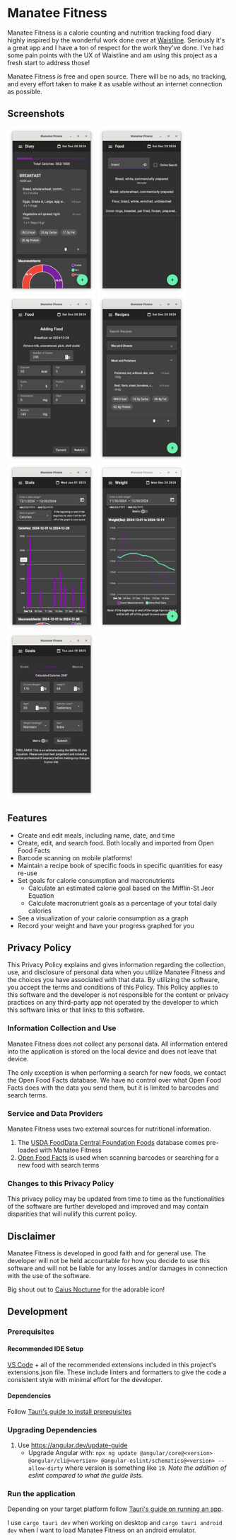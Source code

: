 # Manatee Fitness

Manatee Fitness is a calorie counting and nutrition tracking food diary highly inspired by the wonderful work done over at [Waistline](https://github.com/davidhealey/waistline). Seriously it's a great app and I have a ton of respect for the work they've done. I've had some pain points with the UX of Waistline and am using this project as a fresh start to address those!

Manatee Fitness is free and open source. There will be no ads, no tracking, and every effort taken to make it as usable without an internet connection as possible.

## Screenshots
<p float="left">
    <img src="./screenshots/diary.png" width="200" />
    <img src="./screenshots/search_foods.png" width="200" />
    <img src="./screenshots/add_mealfood.png" width="200" />
    <img src="./screenshots/recipes.png" width="200" />
    <img src="./screenshots/calorie_graph.png" width="200" />
    <img src="./screenshots/weight_graph.png" width="200" />
    <img src="./screenshots/calculate_calorie_goal.png" width="200" />
</p>

## Features

- Create and edit meals, including name, date, and time
- Create, edit, and search food. Both locally and imported from Open Food Facts
- Barcode scanning on mobile platforms!
- Maintain a recipe book of specific foods in specific quantities for easy re-use
- Set goals for calorie consumption and macronutrients
    - Calculate an estimated calorie goal based on the Mifflin-St Jeor Equation
    - Calculate macronutrient goals as a percentage of your total daily calories
- See a visualization of your calorie consumption as a graph
- Record your weight and have your progress graphed for you

## Privacy Policy

This Privacy Policy explains and gives information regarding the collection, use, and disclosure of personal data when you utilize Manatee Fitness and the choices you have associated with that data. By utilizing the software, you accept the terms and conditions of this Policy. This Policy applies to this software and the developer is not responsible for the content or privacy practices on any third-party app not operated by the developer to which this software links or that links to this software.

### Information Collection and Use

Manatee Fitness does not collect any personal data. All information entered into the application is stored on the local device and does not leave that device. 

The only exception is when performing a search for new foods, we contact the Open Food Facts database. We have no control over what Open Food Facts does with the data you send them, but it is limited to barcodes and search terms.

### Service and Data Providers

Manatee Fitness uses two external sources for nutritional information.

1. The [USDA FoodData Central Foundation Foods](https://fdc.nal.usda.gov/Foundation_Foods_Documentation) database comes pre-loaded with Manatee Fitness
2. [Open Food Facts](https://world.openfoodfacts.org/) is used when scanning barcodes or searching for a new food with search terms

### Changes to this Privacy Policy
This privacy policy may be updated from time to time as the functionalities of the software are further developed and improved and may contain disparities that will nullify this current policy.


## Disclaimer
Manatee Fitness is developed in good faith and for general use. The developer will not be held accountable for how you decide to use this software and will not be liable for any losses and/or damages in connection with the use of the software.

Big shout out to [Caius Nocturne](https://nocturne.works) for the adorable icon!

## Development

### Prerequisites

#### Recommended IDE Setup

[VS Code](https://code.visualstudio.com/) + all of the recommended extensions included in this project's extensions.json file. These include linters and formatters to give the code a consistent style with minimal effort for the developer.

#### Dependencies

Follow [Tauri's guide to install prerequisites](https://v2.tauri.app/start/prerequisites/)

### Upgrading Dependencies

1. Use https://angular.dev/update-guide
    - Upgrade Angular with: `npx ng update @angular/core@<version> @angular/cli@<version> @angular-eslint/schematics@<version> --allow-dirty` where version is something like `19`. *Note the addition of eslint compared to what the guide lists.*


### Run the application

Depending on your target platform follow [Tauri's guide on running an app](https://v2.tauri.app/develop/).

I use `cargo tauri dev` when working on desktop and `cargo tauri android dev` when I want to load Manatee Fitness on an android emulator.
